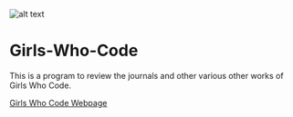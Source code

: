 ![alt text](http://girlswhocode.com/wp-content/uploads/2014/06/gwclogo1.png "Girls Who Code")

# Girls-Who-Code

This is a program to review the journals and other various other works of Girls Who Code.

[Girls Who Code Webpage](http://gwcsj.weebly.com/ "Girls Who Code Webpage")




